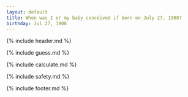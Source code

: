 ```yaml
---
layout: default
title: When was I or my baby conceived if born on July 27, 1908?
birthday: Jul 27, 1908
---
```


{% include header.md %}

{% include guess.md %}

{% include calculate.md %}

{% include safety.md %}

{% include footer.md %}



